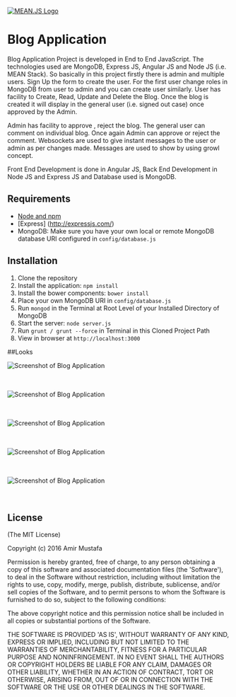 [![MEAN.JS Logo](http://meanjs.org/img/logo-small.png)](http://mean.io/#!/)

# Blog Application

Blog Application  Project is developed in End to End JavaScript. The technologies used are MongoDB, Express JS, Angular JS and Node JS (i.e. MEAN Stack). So basically in this project firstly there is admin and multiple users.  Sign Up the form to create the user. For the first user change roles in MongoDB from user to admin and you can create user similarly.
User has facility to Create, Read, Update and Delete the Blog. Once the blog is created it will display in the general user (i.e. signed out case) once approved by the Admin.

Admin has facility to approve , reject the blog. The general user can comment on individual blog. Once again Admin can approve or reject the comment. Websockets are used to give instant messages to the user or admin  as per changes made. Messages are used to show by using growl concept.

Front End Development is done in Angular JS, Back End Development in Node JS and Express JS and Database used is MongoDB.

## Requirements

- [Node and npm](http://nodejs.org)
- [Express] (http://expressjs.com/)
- MongoDB: Make sure you have your own local or remote MongoDB database URI configured in `config/database.js`

## Installation

1. Clone the repository
2. Install the application: `npm install`
3. Install the bower components: `bower install`
3. Place your own MongoDB URI in `config/database.js` 
4. Run `mongod` in the Terminal at Root Level of your Installed Directory of MongoDB
3. Start the server: `node server.js`	
4. Run `grunt / grunt --force` in Terminal in this Cloned Project Path 
4. View in browser at `http://localhost:3000`

##Looks

![Screenshot of Blog Application](https://cloud.githubusercontent.com/assets/15896579/18242134/6e4d51fc-7372-11e6-90fe-7d08fa573755.PNG?raw=true "Screenshot of Blog Application")
<br/><br/><br/>

![Screenshot of Blog Application](https://cloud.githubusercontent.com/assets/15896579/18242132/6e48c09c-7372-11e6-8f66-f792b6dd75ac.PNG?raw=true "Screenshot of Blog Application")
<br/><br/><br/>

![Screenshot of Blog Application](https://cloud.githubusercontent.com/assets/15896579/18242135/6e4ee152-7372-11e6-8814-d87adb1c23c4.PNG?raw=true "Screenshot of Blog Application")
<br/><br/><br/>

![Screenshot of Blog Application](https://cloud.githubusercontent.com/assets/15896579/18242131/6e42ebd6-7372-11e6-8429-68331108ed34.PNG?raw=true "Screenshot of Blog Application")
<br/><br/><br/>

![Screenshot of Blog Application](https://cloud.githubusercontent.com/assets/15896579/18242133/6e4bafb4-7372-11e6-93c1-a6966e04b61d.PNG?raw=true "Screenshot of Blog Application")
<br/><br/><br/>


## License

(The MIT License)

Copyright (c) 2016 Amir Mustafa

Permission is hereby granted, free of charge, to any person obtaining
a copy of this software and associated documentation files (the
'Software'), to deal in the Software without restriction, including
without limitation the rights to use, copy, modify, merge, publish,
distribute, sublicense, and/or sell copies of the Software, and to
permit persons to whom the Software is furnished to do so, subject to
the following conditions:

The above copyright notice and this permission notice shall be
included in all copies or substantial portions of the Software.

THE SOFTWARE IS PROVIDED 'AS IS', WITHOUT WARRANTY OF ANY KIND,
EXPRESS OR IMPLIED, INCLUDING BUT NOT LIMITED TO THE WARRANTIES OF
MERCHANTABILITY, FITNESS FOR A PARTICULAR PURPOSE AND NONINFRINGEMENT.
IN NO EVENT SHALL THE AUTHORS OR COPYRIGHT HOLDERS BE LIABLE FOR ANY
CLAIM, DAMAGES OR OTHER LIABILITY, WHETHER IN AN ACTION OF CONTRACT,
TORT OR OTHERWISE, ARISING FROM, OUT OF OR IN CONNECTION WITH THE
SOFTWARE OR THE USE OR OTHER DEALINGS IN THE SOFTWARE.
